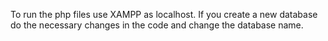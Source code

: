 To run the php files use XAMPP as localhost. If you create a new database do the necessary changes in the code and change the database name.
